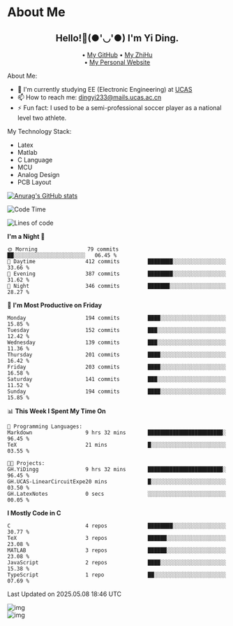 # About Me

<h2 style="text-align:center;"> Hello!👋(●'◡'●) I'm Yi Ding.</h2>

<div style="text-align:center;">
  • <a href="https://github.com/YiDingg">My GitHub</a>
  • <a href="https://www.zhihu.com/people/YiDingg">My ZhiHu</a><br>
  • <a href="https://yidingg.github.io/YiDingg">My Personal Website</a><br>
</div>

About Me:
- 🔭 I'm currently studying EE (Electronic Engineering) at [UCAS](https://www.ucas.ac.cn/)
- 📫 How to reach me: dingyi233@mails.ucas.ac.cn
- ⚡ Fun fact: I used to be a semi-professional soccer player as a national level two athlete.

My Technology Stack:
- Latex
- Matlab
- C Language
- MCU 
- Analog Design
- PCB Layout


[![Anurag's GitHub stats](https://github-readme-stats.vercel.app/api?username=YiDingg)](https://github.com/anuraghazra/github-readme-stats)

<!--START_SECTION:waka-->
![Code Time](http://img.shields.io/badge/Code%20Time-1%2C120%20hrs%2031%20mins-blue)

![Lines of code](https://img.shields.io/badge/From%20Hello%20World%20I%27ve%20Written-777.7%20thousand%20lines%20of%20code-blue)

**I'm a Night 🦉** 

```text
🌞 Morning                79 commits          ██░░░░░░░░░░░░░░░░░░░░░░░   06.45 % 
🌆 Daytime                412 commits         ████████░░░░░░░░░░░░░░░░░   33.66 % 
🌃 Evening                387 commits         ████████░░░░░░░░░░░░░░░░░   31.62 % 
🌙 Night                  346 commits         ███████░░░░░░░░░░░░░░░░░░   28.27 % 
```
📅 **I'm Most Productive on Friday** 

```text
Monday                   194 commits         ████░░░░░░░░░░░░░░░░░░░░░   15.85 % 
Tuesday                  152 commits         ███░░░░░░░░░░░░░░░░░░░░░░   12.42 % 
Wednesday                139 commits         ███░░░░░░░░░░░░░░░░░░░░░░   11.36 % 
Thursday                 201 commits         ████░░░░░░░░░░░░░░░░░░░░░   16.42 % 
Friday                   203 commits         ████░░░░░░░░░░░░░░░░░░░░░   16.58 % 
Saturday                 141 commits         ███░░░░░░░░░░░░░░░░░░░░░░   11.52 % 
Sunday                   194 commits         ████░░░░░░░░░░░░░░░░░░░░░   15.85 % 
```


📊 **This Week I Spent My Time On** 

```text
💬 Programming Languages: 
Markdown                 9 hrs 32 mins       ████████████████████████░   96.45 % 
TeX                      21 mins             █░░░░░░░░░░░░░░░░░░░░░░░░   03.55 % 

🐱‍💻 Projects: 
GH.YiDingg               9 hrs 32 mins       ████████████████████████░   96.45 % 
GH.UCAS-LinearCircuitExpe20 mins             █░░░░░░░░░░░░░░░░░░░░░░░░   03.50 % 
GH.LatexNotes            0 secs              ░░░░░░░░░░░░░░░░░░░░░░░░░   00.05 % 
```

**I Mostly Code in C** 

```text
C                        4 repos             ████████░░░░░░░░░░░░░░░░░   30.77 % 
TeX                      3 repos             ██████░░░░░░░░░░░░░░░░░░░   23.08 % 
MATLAB                   3 repos             ██████░░░░░░░░░░░░░░░░░░░   23.08 % 
JavaScript               2 repos             ████░░░░░░░░░░░░░░░░░░░░░   15.38 % 
TypeScript               1 repo              ██░░░░░░░░░░░░░░░░░░░░░░░   07.69 % 
```




 Last Updated on 2025.05.08 18:46 UTC
<!--END_SECTION:waka-->

<!-- Coding activity over the last year -->
<div class='center'><img src='https://wakatime.com/share/@YiDingg/260601e0-8e46-41ab-9832-d4d0ae5fd0bd.svg' alt='img'/></div>

<!-- Languages over the last year -->
<div class='center'><img src='https://wakatime.com/share/@YiDingg/99546fa3-4cc3-4808-ab6e-13f38e27aba1.svg' alt='img'/></div>
